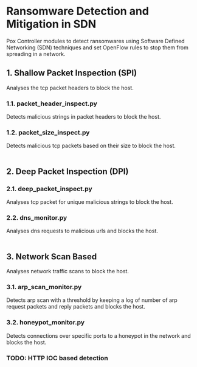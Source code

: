# Ransomware Detection and Mitigation in SDN
Pox Controller modules to detect ransomwares using Software Defined Networking (SDN) techniques and set OpenFlow rules to stop them from spreading in a network.

## 1. Shallow Packet Inspection (SPI)
Analyses the tcp packet headers to block the host.

### 1.1. packet_header_inspect.py
Detects malicious strings in packet headers to block the host.

### 1.2. packet_size_inspect.py
Detects malicious tcp packets based on their size to block the host.
<br/><br/>

## 2. Deep Packet Inspection (DPI)

### 2.1. deep_packet_inspect.py
Analyses tcp packet for unique malicious strings to block the host.

### 2.2. dns_monitor.py
Analyses dns requests to malicious urls and blocks the host.
<br/><br/>

## 3. Network Scan Based
Analyses network traffic scans to block the host.

### 3.1. arp_scan_monitor.py
Detects arp scan with a threshold by keeping a log of number of arp request packets and reply packets and blocks the host.

### 3.2. honeypot_monitor.py
Detects connections over specific ports to a honeypot in the network and blocks the host.

### TODO: HTTP IOC based detection 